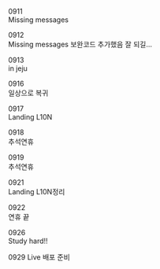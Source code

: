 0911  
Missing messages

0912  
Missing messages 보완코드 추가했음 잘 되길...

0913  
in jeju

0916  
일상으로 복귀

0917  
Landing L10N

0918  
추석연휴

0919  
추석연휴

0921  
Landing L10N정리

0922  
연휴 끝

0926  
Study hard!!

0929
Live 배포 준비
